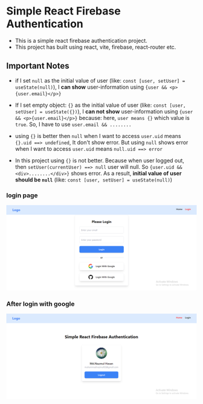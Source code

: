 # Simple React Firebase Authentication

- This is a simple react firebase authentication project. 
- This project has built using react, vite, firebase, react-router etc.


## Important Notes

- if I set `null` as the initial value of user (like: `const [user, setUser] = useState(null)`), I **can show** user-information using `{user && <p>{user.email}</p>}`

- If I set empty object: `{}` as the initial value of user (like: `const [user, setUser] = useState({})`), I **can not show** user-information using `{user && <p>{user.email}</p>}` because: here, `user means {}` which value is `true`. So, I have to use `user.email && ........`

- using `{}` is better then `null` when I want to access `user.uid` means `{}.uid ==> undefined`, It don't show error. But using `null` shows error when I want to access `user.uid` means `null.uid ==> error`

- In this project using `{}` is not better. Because when user logged out, then `setUser(currentUser) ==> null` user will null. So `{user.uid && <div>........</div>}` shows error. As a result, **initial value of user should be `null`** (like: `const [user, setUser] = useState(null)`) 

### login page
![loginPage](./src/assets/login-page.png)


### After login with google
![HomePage](./src/assets/after-login-with-google.png)
